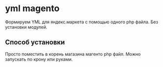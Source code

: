 # yml magento
Формируем YML  для яндекс.маркета с помощью одного php файла. 
Без установки модулей.

## Способ установки
Просто поместить в корень магазина магенто php файл. 
Можно запускать по крону или руками. 
